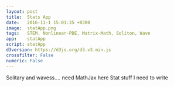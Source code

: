 ```yaml
---
layout: post
title:  Stats App
date:   2016-11-1 15:01:35 +0300
image:  statApp.png
tags:   STEM, Nonlinear-PDE, Matrix-Math, Soliton, Wave
app:    statApp
script: statApp
d3version: https://d3js.org/d3.v3.min.js
crossfilter: False
numeric: False
---
```


Solitary and wavess.... need MathJax here
Stat stuff I need to write
